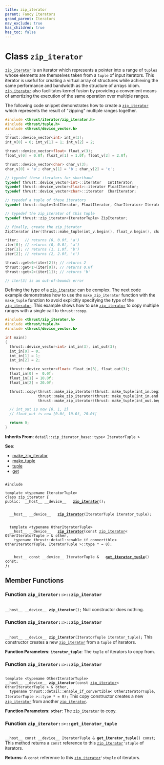 ```yaml
---
title: zip_iterator
parent: Fancy Iterators
grand_parent: Iterators
nav_exclude: true
has_children: true
has_toc: false
---
```


# Class `zip_iterator`

<code><a href="/thrust/api/classes/classzip__iterator.html">zip&#95;iterator</a></code> is an iterator which represents a pointer into a range of <code>tuples</code> whose elements are themselves taken from a <code>tuple</code> of input iterators. This iterator is useful for creating a virtual array of structures while achieving the same performance and bandwidth as the structure of arrays idiom. <code><a href="/thrust/api/classes/classzip__iterator.html">zip&#95;iterator</a></code> also facilitates kernel fusion by providing a convenient means of amortizing the execution of the same operation over multiple ranges.

The following code snippet demonstrates how to create a <code><a href="/thrust/api/classes/classzip__iterator.html">zip&#95;iterator</a></code> which represents the result of "zipping" multiple ranges together.



```cpp
#include <thrust/iterator/zip_iterator.h>
#include <thrust/tuple.h>
#include <thrust/device_vector.h>
...
thrust::device_vector<int> int_v(3);
int_v[0] = 0; int_v[1] = 1; int_v[2] = 2;

thrust::device_vector<float> float_v(3);
float_v[0] = 0.0f; float_v[1] = 1.0f; float_v[2] = 2.0f;

thrust::device_vector<char> char_v(3);
char_v[0] = 'a'; char_v[1] = 'b'; char_v[2] = 'c';

// typedef these iterators for shorthand
typedef thrust::device_vector<int>::iterator   IntIterator;
typedef thrust::device_vector<float>::iterator FloatIterator;
typedef thrust::device_vector<char>::iterator  CharIterator;

// typedef a tuple of these iterators
typedef thrust::tuple<IntIterator, FloatIterator, CharIterator> IteratorTuple;

// typedef the zip_iterator of this tuple
typedef thrust::zip_iterator<IteratorTuple> ZipIterator;

// finally, create the zip_iterator
ZipIterator iter(thrust::make_tuple(int_v.begin(), float_v.begin(), char_v.begin()));

*iter;   // returns (0, 0.0f, 'a')
iter[0]; // returns (0, 0.0f, 'a')
iter[1]; // returns (1, 1.0f, 'b')
iter[2]; // returns (2, 2.0f, 'c')

thrust::get<0>(iter[2]); // returns 2
thrust::get<1>(iter[0]); // returns 0.0f
thrust::get<2>(iter[1]); // returns 'b'

// iter[3] is an out-of-bounds error
```

Defining the type of a <code><a href="/thrust/api/classes/classzip__iterator.html">zip&#95;iterator</a></code> can be complex. The next code example demonstrates how to use the <code>make&#95;zip&#95;iterator</code> function with the <code>make&#95;tuple</code> function to avoid explicitly specifying the type of the <code><a href="/thrust/api/classes/classzip__iterator.html">zip&#95;iterator</a></code>. This example shows how to use <code><a href="/thrust/api/classes/classzip__iterator.html">zip&#95;iterator</a></code> to copy multiple ranges with a single call to <code>thrust::copy</code>.



```cpp
#include <thrust/zip_iterator.h>
#include <thrust/tuple.h>
#include <thrust/device_vector.h>

int main()
{
  thrust::device_vector<int> int_in(3), int_out(3);
  int_in[0] = 0;
  int_in[1] = 1;
  int_in[2] = 2;

  thrust::device_vector<float> float_in(3), float_out(3);
  float_in[0] =  0.0f;
  float_in[1] = 10.0f;
  float_in[2] = 20.0f;

  thrust::copy(thrust::make_zip_iterator(thrust::make_tuple(int_in.begin(), float_in.begin())),
               thrust::make_zip_iterator(thrust::make_tuple(int_in.end(),   float_in.end())),
               thrust::make_zip_iterator(thrust::make_tuple(int_out.begin(),float_out.begin())));

  // int_out is now [0, 1, 2]
  // float_out is now [0.0f, 10.0f, 20.0f]

  return 0;
}
```

**Inherits From**:
`detail::zip_iterator_base::type< IteratorTuple >`

**See**:
* <a href="/thrust/api/groups/group__fancyiterator.html#function-make_zip_iterator">make_zip_iterator</a>
* <a href="/thrust/api/groups/group__tuple.html#function-make_tuple">make_tuple</a>
* <a href="/thrust/api/classes/classtuple.html">tuple</a>
* <a href="/thrust/api/groups/group__tuple.html#function-get">get</a>

<code class="doxybook">
<span>#include <thrust/iterator/zip_iterator.h></span><br>
<span>template &lt;typename IteratorTuple&gt;</span>
<span>class zip&#95;iterator {</span>
<span>public:</span><span>&nbsp;&nbsp;__host__ __device__ </span><span>&nbsp;&nbsp;<b><a href="/thrust/api/classes/classzip__iterator.html#function-zip_iterator">zip&#95;iterator</a></b>();</span>
<br>
<span>&nbsp;&nbsp;__host__ __device__ </span><span>&nbsp;&nbsp;<b><a href="/thrust/api/classes/classzip__iterator.html#function-zip_iterator">zip&#95;iterator</a></b>(IteratorTuple iterator_tuple);</span>
<br>
<span>&nbsp;&nbsp;template &lt;typename OtherIteratorTuple&gt;</span>
<span>&nbsp;&nbsp;__host__ __device__ </span><span>&nbsp;&nbsp;<b><a href="/thrust/api/classes/classzip__iterator.html#function-zip_iterator">zip&#95;iterator</a></b>(const <a href="/thrust/api/classes/classzip__iterator.html">zip_iterator</a>< OtherIteratorTuple > & other,</span>
<span>&nbsp;&nbsp;&nbsp;&nbsp;typename thrust::detail::enable_if_convertible< OtherIteratorTuple, IteratorTuple >::type * = 0);</span>
<br>
<span>&nbsp;&nbsp;__host__ const __device__ IteratorTuple & </span><span>&nbsp;&nbsp;<b><a href="/thrust/api/classes/classzip__iterator.html#function-get_iterator_tuple">get&#95;iterator&#95;tuple</a></b>() const;</span>
<span>};</span>
</code>

## Member Functions

<h3 id="function-zip_iterator">
Function <code>zip&#95;iterator::&gt;::zip&#95;iterator</code>
</h3>

<code class="doxybook">
<span>__host__ __device__ </span><span><b>zip_iterator</b>();</span></code>
Null constructor does nothing. 

<h3 id="function-zip_iterator">
Function <code>zip&#95;iterator::&gt;::zip&#95;iterator</code>
</h3>

<code class="doxybook">
<span>__host__ __device__ </span><span><b>zip_iterator</b>(IteratorTuple iterator_tuple);</span></code>
This constructor creates a new <code><a href="/thrust/api/classes/classzip__iterator.html">zip&#95;iterator</a></code> from a <code>tuple</code> of iterators.

**Function Parameters**:
**`iterator_tuple`**: The <code>tuple</code> of iterators to copy from. 

<h3 id="function-zip_iterator">
Function <code>zip&#95;iterator::&gt;::zip&#95;iterator</code>
</h3>

<code class="doxybook">
<span>template &lt;typename OtherIteratorTuple&gt;</span>
<span>__host__ __device__ </span><span><b>zip_iterator</b>(const <a href="/thrust/api/classes/classzip__iterator.html">zip_iterator</a>< OtherIteratorTuple > & other,</span>
<span>&nbsp;&nbsp;typename thrust::detail::enable_if_convertible< OtherIteratorTuple, IteratorTuple >::type * = 0);</span></code>
This copy constructor creates a new <code><a href="/thrust/api/classes/classzip__iterator.html">zip&#95;iterator</a></code> from another <code><a href="/thrust/api/classes/classzip__iterator.html">zip&#95;iterator</a></code>.

**Function Parameters**:
**`other`**: The <code><a href="/thrust/api/classes/classzip__iterator.html">zip&#95;iterator</a></code> to copy. 

<h3 id="function-get_iterator_tuple">
Function <code>zip&#95;iterator::&gt;::get&#95;iterator&#95;tuple</code>
</h3>

<code class="doxybook">
<span>__host__ const __device__ IteratorTuple & </span><span><b>get_iterator_tuple</b>() const;</span></code>
This method returns a <code>const</code> reference to this <code><a href="/thrust/api/classes/classzip__iterator.html">zip&#95;iterator</a>'s</code><code>tuple</code> of iterators.

**Returns**:
A <code>const</code> reference to this <code><a href="/thrust/api/classes/classzip__iterator.html">zip&#95;iterator</a>'s</code><code>tuple</code> of iterators. 


